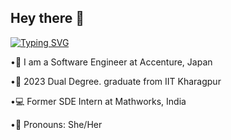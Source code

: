 ## Hey there 👋
[![Typing SVG](https://readme-typing-svg.demolab.com?font=Fira+Code&pause=1000&width=435&lines=This+is+Mamidi+Baby+Soumya)](https://git.io/typing-svg)

•🏢 I am a Software Engineer at Accenture, Japan

•🏫 2023 Dual Degree. graduate from IIT Kharagpur

•💻 Former SDE Intern at Mathworks, India

•👯 Pronouns: She/Her
<!--
**babysoumya/babysoumya** is a ✨ _special_ ✨ repository because its `README.md` (this file) appears on your GitHub profile.

Here are some ideas to get you started:

- 🔭 I’m currently working on ...
- 🌱 I’m currently learning ...
- 👯 I’m looking to collaborate on ...
- 🤔 I’m looking for help with ...
- 💬 Ask me about ...
- 📫 How to reach me: ...
- 😄 Pronouns: ...
- ⚡ Fun fact: ...
-->
